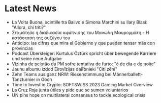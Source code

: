 # Latest News
-  La Volta Buona, scintille tra Balivo e Simona Marchini su Ilary Blasi: "Allora, chi triti?"
-  Σταμάτησε η διαδικασία αφύπνισης του Μανώλη Μαυρομμάτη - Η κατάσταση της συζύγου του
-  Anticipo: las cifras que mira el Gobierno y que pueden tensar más con provincias
-  Podcast Übersteiger: Kurtulus Öztürk spricht über bewegende Karriere und seine neue Aufgabe
-  Vizinha de pelotão da PM sofre tentativa de furto: "é de dia e de noite"
-  Jaunu albumu izdod Eirovīzijas dalībnieki "Citi zēni"
-  Zehn Teams aus ganz NRW: Riesenstimmung bei Männerballett-Tanzturnier in Goch
-  Time to Invest in Crypto: SOFTSWISS 2023 Gaming Market Overview
-  La Cruz Roja junta útiles y pide que se sumen voluntarios
-  UN pins hope on multilateral consensus to tackle ecological crisis
